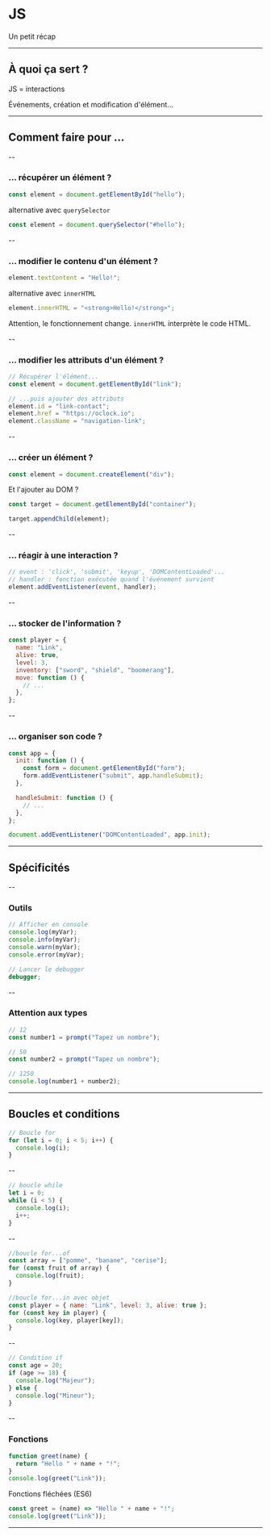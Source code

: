 # JS

Un petit récap

---

## À quoi ça sert ?</h2>

<p class="fragment">JS = interactions</p>
<p class="fragment small">Événements, création et modification d'élément...</p>

---

## Comment faire pour ...

--

### ... récupérer un élément ?

<div class="fragment">

```js
const element = document.getElementById("hello");
```

</div>

<div class="fragment">

alternative avec `querySelector`

```js
const element = document.querySelector("#hello");
```

</div>

--

### ... modifier le contenu d'un élément ?

<div class="fragment">

```js
element.textContent = "Hello!";
```

</div>

<div class="fragment">

alternative avec `innerHTML`

```js
element.innerHTML = "<strong>Hello!</strong>";
```

Attention, le fonctionnement change. `innerHTML` interprète le code HTML.

</div>

--

### ... modifier les attributs d'un élément ?

<div class="fragment">

```js
// Récupérer l'élément...
const element = document.getElementById("link");

// ...puis ajouter des attributs
element.id = "link-contact";
element.href = "https://oclock.io";
element.className = "navigation-link";
```

</div>

--

### ... créer un élément ?

<div class="fragment">

```js
const element = document.createElement("div");
```

</div>

<p class="fragment">Et l'ajouter au DOM ?</p>
<div class="fragment">

```js
const target = document.getElementById("container");

target.appendChild(element);
```

</div>

--

### ... réagir à une interaction ?

<div class="fragment">

```js
// event : 'click', 'submit', 'keyup', 'DOMContentLoaded'...
// handler : fonction exécutée quand l'événement survient
element.addEventListener(event, handler);
```

</div>

--

### ... stocker de l'information ?

<div class="fragment">

```js
const player = {
  name: "Link",
  alive: true,
  level: 3,
  inventory: ["sword", "shield", "boomerang"],
  move: function () {
    // ...
  },
};
```

</div>

--

### ... organiser son code ?

<div class="fragment">

```js
const app = {
  init: function () {
    const form = document.getElementById("form");
    form.addEventListener("submit", app.handleSubmit);
  },

  handleSubmit: function () {
    // ...
  },
};

document.addEventListener("DOMContentLoaded", app.init);
```

</div>

---

## Spécificités

--

### Outils

```js
// Afficher en console
console.log(myVar);
console.info(myVar);
console.warn(myVar);
console.error(myVar);

// Lancer le debugger
debugger;
```

--

### Attention aux types

```js
// 12
const number1 = prompt("Tapez un nombre");

// 50
const number2 = prompt("Tapez un nombre");

// 1250
console.log(number1 + number2);
```

---

## Boucles et conditions

```js
// Boucle for
for (let i = 0; i < 5; i++) {
  console.log(i);
}
```

--

```js
// boucle while
let i = 0;
while (i < 5) {
  console.log(i);
  i++;
}
```

--

```js
//boucle for...of
const array = ["pomme", "banane", "cerise"];
for (const fruit of array) {
  console.log(fruit);
}
```

```js
//boucle for...in avec objet
const player = { name: "Link", level: 3, alive: true };
for (const key in player) {
  console.log(key, player[key]);
}
```

--

```js
// Condition if
const age = 20;
if (age >= 18) {
  console.log("Majeur");
} else {
  console.log("Mineur");
}
```

--

### Fonctions

```js
function greet(name) {
  return "Hello " + name + "!";
}
console.log(greet("Link"));
```

Fonctions fléchées (ES6)

```js
const greet = (name) => "Hello " + name + "!";
console.log(greet("Link"));
```

---
